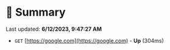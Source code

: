 # 📖 Summary
Last updated: **6/12/2023, 9:47:27 AM**

- `GET` [https://google.com](https://google.com) - **Up** (304ms)
